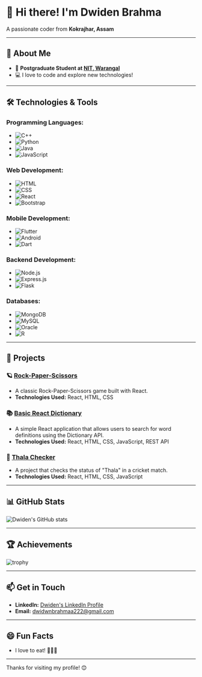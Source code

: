 # 👋 Hi there! I'm **Dwiden Brahma**  
A passionate coder from **Kokrajhar, Assam**

---

## 🚀 About Me
- 🔭 **Postgraduate Student at [NIT, Warangal](https://www.nitw.ac.in/)**
- 💻 I love to code and explore new technologies!

---

## 🛠️ Technologies & Tools

### **Programming Languages:**
- ![C++](https://img.shields.io/badge/-C++-00599C?style=flat&logo=c%2B%2B&logoColor=white) 
- ![Python](https://img.shields.io/badge/-Python-3776AB?style=flat&logo=python&logoColor=white)
- ![Java](https://img.shields.io/badge/-Java-007396?style=flat&logo=java&logoColor=white)
- ![JavaScript](https://img.shields.io/badge/-JavaScript-F7DF1E?style=flat&logo=javascript&logoColor=black)

### **Web Development:**
- ![HTML](https://img.shields.io/badge/-HTML-E34F26?style=flat&logo=html5&logoColor=white) 
- ![CSS](https://img.shields.io/badge/-CSS-1572B6?style=flat&logo=css3&logoColor=white)
- ![React](https://img.shields.io/badge/-React-61DAFB?style=flat&logo=react&logoColor=black)
- ![Bootstrap](https://img.shields.io/badge/-Bootstrap-563D7C?style=flat&logo=bootstrap&logoColor=white)

### **Mobile Development:**
- ![Flutter](https://img.shields.io/badge/-Flutter-02569B?style=flat&logo=flutter&logoColor=white) 
- ![Android](https://img.shields.io/badge/-Android-3DDC84?style=flat&logo=android&logoColor=white) 
- ![Dart](https://img.shields.io/badge/-Dart-00B4AB?style=flat&logo=dart&logoColor=white)

### **Backend Development:**
- ![Node.js](https://img.shields.io/badge/-Node.js-339933?style=flat&logo=node.js&logoColor=white) 
- ![Express.js](https://img.shields.io/badge/-Express.js-000000?style=flat&logo=express&logoColor=white) 
- ![Flask](https://img.shields.io/badge/-Flask-000000?style=flat&logo=flask&logoColor=white)

### **Databases:**
- ![MongoDB](https://img.shields.io/badge/-MongoDB-47A248?style=flat&logo=mongodb&logoColor=white) 
- ![MySQL](https://img.shields.io/badge/-MySQL-4479A1?style=flat&logo=mysql&logoColor=white) 
- ![Oracle](https://img.shields.io/badge/-Oracle-F80000?style=flat&logo=oracle&logoColor=white)
- ![R](https://img.shields.io/badge/-R-276DC3?style=flat&logo=r&logoColor=white)

---

## 📂 Projects

### 🪐 [Rock-Paper-Scissors](https://dwidenbrahma.github.io/rockpapperscissor/)
- A classic Rock-Paper-Scissors game built with React.
- **Technologies Used:** React, HTML, CSS

### 📚 [Basic React Dictionary](https://github.com/Dwidenbrahma/react-dictionary/)
- A simple React application that allows users to search for word definitions using the Dictionary API.
- **Technologies Used:** React, HTML, CSS, JavaScript, REST API

### 🏏 [Thala Checker](https://github.com/Dwidenbrahma/thala-checker/)
- A project that checks the status of "Thala" in a cricket match.
- **Technologies Used:** React, HTML, CSS, JavaScript

---

## 📊 GitHub Stats

![Dwiden's GitHub stats](https://github-readme-stats.vercel.app/api?username=dwidenbrahma&show_icons=true&theme=radical)

---

## 🏆 Achievements

![trophy](https://github-profile-trophy.vercel.app/?username=dwidenbrahma&theme=onedark&no-frame=true&no-bg=true)

---

## 📫 Get in Touch
- **LinkedIn:** [Dwiden's LinkedIn Profile](https://www.linkedin.com/in/dwiden/)
- **Email:** [dwidwnbrahmaa222@gmail.com](mailto:dwidwnbrahmaa222@gmail.com)

---

## 😄 Fun Facts
- I love to eat! 🍕🍔🍣

---

Thanks for visiting my profile! 😊
